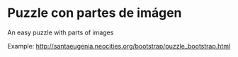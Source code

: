 # Puzzle con partes de imágen
An easy puzzle with parts of images

Example:
http://santaeugenia.neocities.org/bootstrap/puzzle_bootstrap.html
